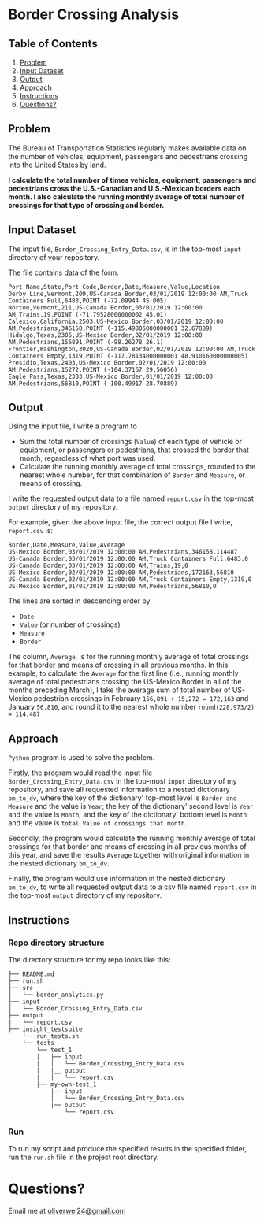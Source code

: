 # Border Crossing Analysis

## Table of Contents
1. [Problem](README.md#problem)
1. [Input Dataset](README.md#input-dataset)
1. [Output](README.md#output)
1. [Approach](README.md#approach)
1. [Instructions](README.md#instructions)
1. [Questions?](README.md#questions?)

## Problem
The Bureau of Transportation Statistics regularly makes available data on the number of vehicles, equipment, passengers and pedestrians crossing into the United States by land.

**I calculate the total number of times vehicles, equipment, passengers and pedestrians cross the U.S.-Canadian and U.S.-Mexican borders each month. I also calculate the running monthly average of total number of crossings for that type of crossing and border.**

## Input Dataset

The input file, `Border_Crossing_Entry_Data.csv`, is in the top-most `input` directory of your repository.

The file contains data of the form:

```
Port Name,State,Port Code,Border,Date,Measure,Value,Location
Derby Line,Vermont,209,US-Canada Border,03/01/2019 12:00:00 AM,Truck Containers Full,6483,POINT (-72.09944 45.005)
Norton,Vermont,211,US-Canada Border,03/01/2019 12:00:00 AM,Trains,19,POINT (-71.79528000000002 45.01)
Calexico,California,2503,US-Mexico Border,03/01/2019 12:00:00 AM,Pedestrians,346158,POINT (-115.49806000000001 32.67889)
Hidalgo,Texas,2305,US-Mexico Border,02/01/2019 12:00:00 AM,Pedestrians,156891,POINT (-98.26278 26.1)
Frontier,Washington,3020,US-Canada Border,02/01/2019 12:00:00 AM,Truck Containers Empty,1319,POINT (-117.78134000000001 48.910160000000005)
Presidio,Texas,2403,US-Mexico Border,02/01/2019 12:00:00 AM,Pedestrians,15272,POINT (-104.37167 29.56056)
Eagle Pass,Texas,2303,US-Mexico Border,01/01/2019 12:00:00 AM,Pedestrians,56810,POINT (-100.49917 28.70889)
```

## Output
Using the input file, I write a program to 

* Sum the total number of crossings (`Value`) of each type of vehicle or equipment, or passengers or pedestrians, that crossed the border that month, regardless of what port was used. 
* Calculate the running monthly average of total crossings, rounded to the nearest whole number, for that combination of `Border` and `Measure`, or means of crossing.

I write the requested output data to a file named `report.csv` in the top-most `output` directory of my repository.

For example, given the above input file, the correct output file I write, `report.csv`  is:

```
Border,Date,Measure,Value,Average
US-Mexico Border,03/01/2019 12:00:00 AM,Pedestrians,346158,114487
US-Canada Border,03/01/2019 12:00:00 AM,Truck Containers Full,6483,0
US-Canada Border,03/01/2019 12:00:00 AM,Trains,19,0
US-Mexico Border,02/01/2019 12:00:00 AM,Pedestrians,172163,56810
US-Canada Border,02/01/2019 12:00:00 AM,Truck Containers Empty,1319,0
US-Mexico Border,01/01/2019 12:00:00 AM,Pedestrians,56810,0

```

The lines are sorted in descending order by 
* `Date`
* `Value` (or number of crossings)
* `Measure`
* `Border`

The column, `Average`, is for the running monthly average of total crossings for that border and means of crossing in all previous months. In this example, to calculate the `Average` for the first line (i.e., running monthly average of total pedestrians crossing the US-Mexico Border in all of the months preceding March), I take the average sum of total number of US-Mexico pedestrian crossings in February `156,891 + 15,272 = 172,163` and January `56,810`, and round it to the nearest whole number `round(228,973/2) = 114,487`

## Approach

`Python` program is used to solve the problem.

Firstly, the program would read the input file `Border_Crossing_Entry_Data.csv` in the top-most `input` directory of my repository, and save all requested information to a nested dictionary `bm_to_dv`, where the key of the dictionary' top-most level is `Border and Measure` and the value is `Year`; the key of the dictionary' second level is `Year` and the value is `Month`; and the key of the dictionary' bottom level is `Month` and the value is `total Value of crossings that month`.

Secondly, the program would calculate the running monthly average of total crossings for that border and means of crossing in all previous months of this year, and save the results `Average` together with original information in the nested dictionary `bm_to_dv`.

Finally, the program would use information in the nested dictionary `bm_to_dv`, to write all requested output data to a csv file named `report.csv` in the top-most `output` directory of my repository.

## Instructions

### Repo directory structure

The directory structure for my repo looks like this:

    ├── README.md
    ├── run.sh
    ├── src
    │   └── border_analytics.py
    ├── input
    │   └── Border_Crossing_Entry_Data.csv
    ├── output
    |   └── report.csv
    ├── insight_testsuite
        └── run_tests.sh
        └── tests
            └── test_1
            |   ├── input
            |   │   └── Border_Crossing_Entry_Data.csv
            |   |__ output
            |   │   └── report.csv
            ├── my-own-test_1
                ├── input
                │   └── Border_Crossing_Entry_Data.csv
                |── output
                    └── report.csv

### Run

To run my script and produce the specified results in the specified folder, run the `run.sh` file in the project root directory.


# Questions?
Email me at oliverwei24@gmail.com
